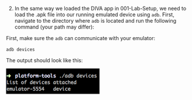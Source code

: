 2. In the same way we loaded the DIVA app in 001-Lab-Setup, we need to load the .apk file into our running emulated device using `adb`. First, navigate to the directory where `adb` is located and run the following command (your path may differ):

First, make sure the `adb` can communicate with your emulator:
```
adb devices 
```
The output should look like this:

![adb devices](../images/adb_devices.png?raw=true "adb devices")

```

```